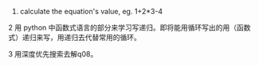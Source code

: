 
1.  calculate the equation's value, eg. 1+2*3-4

2 用 python 中函数式语言的部分来学习写递归。即将能用循环写出的用（函数式）递归来写，用递归去代替常用的循环。

3 用深度优先搜索去解q08。
